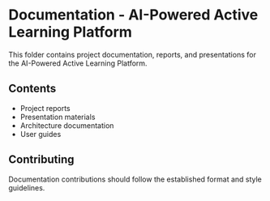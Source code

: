 # Documentation - AI-Powered Active Learning Platform

This folder contains project documentation, reports, and presentations for the AI-Powered Active Learning Platform.

## Contents

- Project reports
- Presentation materials
- Architecture documentation
- User guides

## Contributing

Documentation contributions should follow the established format and style guidelines.
